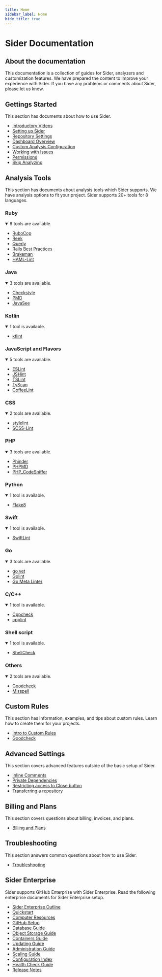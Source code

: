```yaml
---
title: Home
sidebar_label: Home
hide_title: true
---
```


# Sider Documentation

## About the documentation

This documentation is a collection of guides for Sider, analyzers and customization features.
We have prepared the content to improve your experience with Sider. If you have any problems or comments about Sider, please let us know.

## Gettings Started

This section has documents about how to use Sider.

- [Introductory Videos](./getting-started/intro-videos.md)
- [Setting up Sider](./getting-started/setup.md)
- [Repository Settings](./getting-started/repository-settings.md)
- [Dashboard Overview](./getting-started/dashboard.md)
- [Custom Analysis Configuration](./getting-started/custom-configuration.md)
- [Working with Issues](./getting-started/working-with-issues.md)
- [Permissions](./getting-started/permissions.md)
- [Skip Analyzing](./getting-started/skip-analyzing.md)

## Analysis Tools

This section has documents about analysis tools which Sider supports. We have analysis options to fit your project. Sider supports 20+ tools for 8 languages.

### Ruby

<details open>
  <summary>6 tools are available.</summary>

- [RuboCop](./tools/ruby/rubocop.md)
- [Reek](./tools/ruby/reek.md)
- [Querly](./tools/ruby/querly.md)
- [Rails Best Practices](./tools/ruby/rails-bestpractices.md)
- [Brakeman](./tools/ruby/brakeman.md)
- [HAML-Lint](./tools/ruby/haml-lint.md)

</details>

### Java

<details open>
  <summary>3 tools are available.</summary>

- [Checkstyle](./tools/java/checkstyle.md)
- [PMD](./tools/java/pmd.md)
- [JavaSee](./tools/java/javasee.md)
  </details>

### Kotlin

<details open>
  <summary>1 tool is available.</summary>

- [ktlint](./tools/kotlin/ktlint.md)
  </details>

### JavaScript and Flavors

<details open>
  <summary>5 tools are available.</summary>

- [ESLint](./tools/javascript/eslint.md)
- [JSHint](./tools/javascript/jshint.md)
- [TSLint](./tools/javascript/tslint.md)
- [TyScan](./tools/javascript/tyscan.md)
- [CoffeeLint](./tools/javascript/coffeelint.md)

</details>

### CSS

<details open>
  <summary>2 tools are available.</summary>

- [stylelint](./tools/css/stylelint.md)
- [SCSS-Lint](./tools/css/scss-lint.md)

</details>

### PHP

<details open>
  <summary>3 tools are available.</summary>

- [Phinder](./tools/php/phinder.md)
- [PHPMD](./tools/php/phpmd.md)
- [PHP_CodeSniffer](./tools/php/codesniffer.md)

</details>

### Python

<details open>
  <summary>1 tool is available.</summary>

- [Flake8](./tools/python/flake8.md)

</details>

### Swift

<details open>
  <summary>1 tool is available.</summary>

- [SwiftLint](./tools/swift/swiftlint.md)

</details>

### Go

<details open>
  <summary>3 tools are available.</summary>

- [go vet](./tools/go/govet.md)
- [Golint](./tools/go/golint.md)
- [Go Meta Linter](./tools/go/gometalinter.md)

</details>

### C/C++

<details open>
  <summary>1 tool is available.</summary>

- [Cppcheck](./tools/cplusplus/cppcheck.md)
- [cpplint](./tools/cplusplus/cpplint.md)

</details>

### Shell script

<details open>
  <summary>1 tool is available.</summary>

- [ShellCheck](./tools/shellscript/shellcheck.md)

</details>

### Others

<details open>
  <summary>2 tools are available.</summary>

- [Goodcheck](./tools/others/goodcheck.md)
- [Misspell](./tools/others/misspell.md)

</details>

## Custom Rules

This section has information, examples, and tips about custom rules. Learn how to create them for your projects.

- [Intro to Custom Rules](./custom-rules/introduction-to-custom-rules.md)
- [Goodcheck](./custom-rules/goodcheck.md)

## Advanced Settings

This section covers advanced features outside of the basic setup of Sider.

- [Inline Comments](./advanced-settings/inline-comments.md)
- [Private Dependencies](./advanced-settings/private-dependencies.md)
- [Restricting access to Close button](./advanced-settings/restricting-access-to-close-button.md)
- [Transferring a repository](./advanced-settings/transferring-a-repository.md)

## Billing and Plans

This section covers questions about billing, invoices, and plans.

- [Billing and Plans](./billing-and-plans.md)

## Troubleshooting

This section answers common questions about how to use Sider.

- [Troubleshooting](./troubleshooting.md)

## Sider Enterprise

Sider supports GitHub Enterprise with Sider Enterprise.
Read the following enterprise documents for Sider Enterprise setup.

- [Sider Enterprise Outline](./enterprise/outline.md)
- [Quickstart](./enterprise/quickstart.md)
- [Computer Resources](./enterprise/resources.md)
- [GitHub Setup](./enterprise/github.md)
- [Database Guide](./enterprise/database.md)
- [Object Storage Guide](./enterprise/storage.md)
- [Containers Guide](./enterprise/containers.md)
- [Updating Guide](./enterprise/updating.md)
- [Administration Guide](./enterprise/administration.md)
- [Scaling Guide](./enterprise/scaling.md)
- [Configuration Index](./enterprise/config.md)
- [Health Check Guide](./enterprise/healthcheck.md)
- [Release Notes](./enterprise/releases/index.md)
